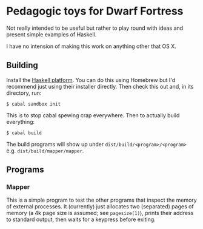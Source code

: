 # Pedagogic toys for Dwarf Fortress

Not really intended to be useful but rather to play round with ideas and
present simple examples of Haskell.

I have no intension of making this work on anything other that OS X.

## Building

Install the [Haskell platform](https://www.haskell.org/platform/). You can do
this using Homebrew but I'd recommend just using their installer
directly. Then check this out and, in its directory, run:

    $ cabal sandbox init

This is to stop cabal spewing crap everywhere. Then to actually build
everything:
      
    $ cabal build

The build programs will show up under `dist/build/<program>/<program>`
e.g. `dist/build/mapper/mapper`.

## Programs

### Mapper

This is a simple program to test the other programs that inspect the memory of
external processes. It (currently) just allocates two (separated) pages of
memory (a 4k page size is assumed; see `pagesize(1)`), prints their address to
standard output, then waits for a keypress before exiting.
